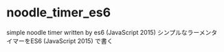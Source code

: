 # noodle_timer_es6
simple noodle timer written by es6 (JavaScript 2015)
シンプルなラーメンタイマーをES6 (JavaScript 2015) で書く
